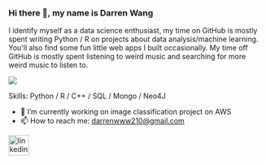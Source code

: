 ### Hi there 👋, my name is Darren Wang

I identify myself as a data science enthusiast, my time on GitHub is mostly spent writing Python / R on projects about data analysis/machine learning. You'll also find some fun little web apps I built occasionally. My time off GitHub is mostly spent listening to weird music and searching for more weird music to listen to.

![](https://i.kym-cdn.com/entries/icons/original/000/017/823/maxresdefault.jpg)

Skills: Python / R / C++ / SQL / Mongo / Neo4J

- 🔭 I’m currently working on image classification project on AWS
- 📫 How to reach me: darrenwww210@gmail.com 


[<img src='https://cdn.jsdelivr.net/npm/simple-icons@3.0.1/icons/linkedin.svg' alt='linkedin' height='40'>](https://www.linkedin.com/in/https://www.linkedin.com/in/darren-wang-0210//)  
